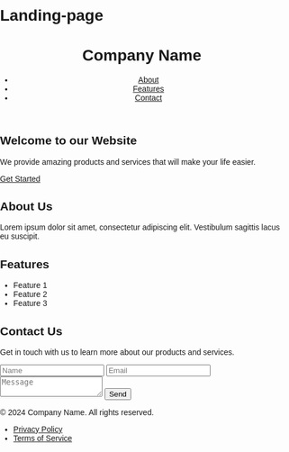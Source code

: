 # Landing-page
<!DOCTYPE html>
<html lang="en">
<head>
  <meta charset="UTF-8">
  <meta name="viewport" content="width=device-width, initial-scale=1.0">
  <title>My Landing Page</title>
  <style>
    body {
  font-family: Arial, sans-serif;
  margin: 0;
  padding: 0;
}

.container {
  width: 80%;
  margin: 0 auto;
}

header {
  background-color: #333;
  color: #fff;
  padding: 20px 0;
}

header h1 {
  margin: 0;
}

nav ul {
  list-style-type: none;
  padding: 0;
}

nav ul li {
  display: inline;
  margin-right: 20px;
}

nav ul li a {
  color: #fff;
  text-decoration: none;
}

#hero {
  background-image: url('hero-bg.jpg');
  color: #fff;
  text-align: center;
  padding: 100px 0;
}

#about,
#features,
#contact {
  padding: 100px 0;
}

.btn {
  display: inline-block;
  padding: 10px 20px;
  background-color: #ff6600;
  color: #fff;
  text-decoration: none;
  border-radius: 5px;
}

section h2 {
  text-align: center;
}

footer {
  background-color: #333;
  color: #fff;
  padding: 20px 0;
  text-align: center;
}

footer ul {
  list-style-type: none;
  padding: 0;
}

footer ul li {
  display: inline;
  margin-right: 10px;
}

footer ul li a {
  color: #fff;
  text-decoration: none;
}

  </style>
</head>
<body>
  <header>
    <div class="container">
      <h1>Company Name</h1>
      <nav>
        <ul>
          <li><a href="#about">About</a></li>
          <li><a href="#features">Features</a></li>
          <li><a href="#contact">Contact</a></li>
        </ul>
      </nav>
    </div>
  </header>

  <section id="hero">
    <div class="container">
      <h2>Welcome to our Website</h2>
      <p>We provide amazing products and services that will make your life easier.</p>
      <a href="#contact" class="btn">Get Started</a>
    </div>
  </section>

  <section id="about">
    <div class="container">
      <h2>About Us</h2>
      <p>Lorem ipsum dolor sit amet, consectetur adipiscing elit. Vestibulum sagittis lacus eu suscipit.</p>
    </div>
  </section>

  <section id="features">
    <div class="container">
      <h2>Features</h2>
      <ul>
        <li>Feature 1</li>
        <li>Feature 2</li>
        <li>Feature 3</li>
      </ul>
    </div>
  </section>

  <section id="contact">
    <div class="container">
      <h2>Contact Us</h2>
      <p>Get in touch with us to learn more about our products and services.</p>
      <form>
        <input type="text" placeholder="Name">
        <input type="email" placeholder="Email">
        <textarea placeholder="Message"></textarea>
        <button type="submit">Send</button>
      </form>
    </div>
  </section>

  <footer>
    <div class="container">
      <p>&copy; 2024 Company Name. All rights reserved.</p>
      <ul>
        <li><a href="#">Privacy Policy</a></li>
        <li><a href="#">Terms of Service</a></li>
      </ul>
    </div>
  </footer>
</body>
</html>
